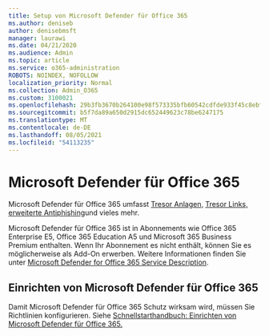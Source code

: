 ```yaml
---
title: Setup von Microsoft Defender für Office 365
ms.author: deniseb
author: denisebmsft
manager: laurawi
ms.date: 04/21/2020
ms.audience: Admin
ms.topic: article
ms.service: o365-administration
ROBOTS: NOINDEX, NOFOLLOW
localization_priority: Normal
ms.collection: Admin_O365
ms.custom: 3100021
ms.openlocfilehash: 29b3fb3670b264100e98f573335bfb60542cdfde933f45c8ebf77955c9ec9eb1
ms.sourcegitcommit: b5f7da89a650d2915dc652449623c78be6247175
ms.translationtype: MT
ms.contentlocale: de-DE
ms.lasthandoff: 08/05/2021
ms.locfileid: "54113235"
---
```

# <a name="microsoft-defender-for-office-365"></a>Microsoft Defender für Office 365

Microsoft Defender für Office 365 umfasst [Tresor Anlagen,](/microsoft-365/security/office-365-security/atp-safe-attachments) [Tresor Links,](/microsoft-365/security/office-365-security/atp-safe-links) [erweiterte Antiphishing](/microsoft-365/security/office-365-security/atp-anti-phishing)und vieles mehr. 

Microsoft Defender für Office 365 ist in Abonnements wie Office 365 Enterprise E5, Office 365 Education A5 und Microsoft 365 Business Premium enthalten. Wenn Ihr Abonnement es nicht enthält, können Sie es möglicherweise als Add-On erwerben. Weitere Informationen finden Sie unter [Microsoft Defender for Office 365 Service Description](/office365/servicedescriptions/office-365-advanced-threat-protection-service-description).

## <a name="set-up-microsoft-defender-for-office-365"></a>Einrichten von Microsoft Defender für Office 365

Damit Microsoft Defender für Office 365 Schutz wirksam wird, müssen Sie Richtlinien konfigurieren. Siehe [Schnellstarthandbuch: Einrichten von Microsoft Defender für Office 365.](/microsoft-365/security/office-365-security/office-365-atp)

